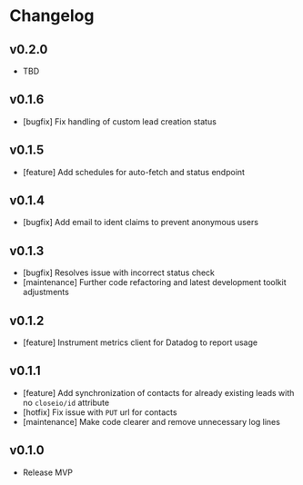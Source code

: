 # Changelog

## v0.2.0
- TBD

## v0.1.6

- [bugfix] Fix handling of custom lead creation status

## v0.1.5

- [feature] Add schedules for auto-fetch and status endpoint

## v0.1.4

- [bugfix] Add email to ident claims to prevent anonymous users

## v0.1.3

- [bugfix] Resolves issue with incorrect status check
- [maintenance] Further code refactoring and latest development toolkit adjustments

## v0.1.2

- [feature] Instrument metrics client for Datadog to report usage

## v0.1.1

- [feature] Add synchronization of contacts for already existing leads with no `closeio/id` attribute
- [hotfix] Fix issue with `PUT` url for contacts
- [maintenance] Make code clearer and remove unnecessary log lines

## v0.1.0

- Release MVP
